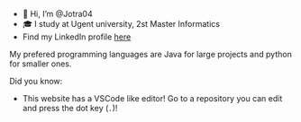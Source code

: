 - 👋 Hi, I’m @Jotra04
- 🎓 I study at Ugent university, 2st Master Informatics
- Find my LinkedIn profile [here](https://www.linkedin.com/in/jonas-desloovere-353a28233/)

My prefered programming languages are Java for large projects and python for smaller ones.

Did you know:
- This website has a VSCode like editor! Go to a repository you can edit and press the dot key (`.`)!
